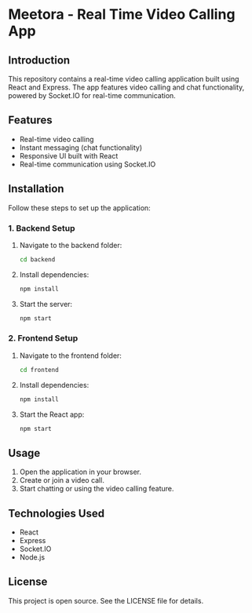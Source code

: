 # Meetora - Real Time Video Calling App

## Introduction
This repository contains a real-time video calling application built using React and Express. The app features video calling and chat functionality, powered by Socket.IO for real-time communication.

## Features
- Real-time video calling
- Instant messaging (chat functionality)
- Responsive UI built with React
- Real-time communication using Socket.IO

## Installation
Follow these steps to set up the application:

### 1. Backend Setup
1. Navigate to the backend folder:
   ```bash
   cd backend
   ```
2. Install dependencies:
   ```bash
   npm install
   ```
3. Start the server:
   ```bash
   npm start
   ```

### 2. Frontend Setup
1. Navigate to the frontend folder:
   ```bash
   cd frontend
   ```
2. Install dependencies:
   ```bash
   npm install
   ```
3. Start the React app:
   ```bash
   npm start
   ```

## Usage
1. Open the application in your browser.
2. Create or join a video call.
3. Start chatting or using the video calling feature.

## Technologies Used
- React
- Express
- Socket.IO
- Node.js

## License
This project is open source. See the LICENSE file for details.

